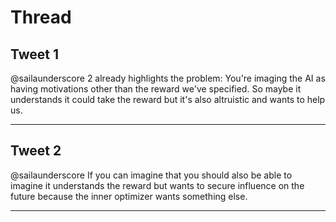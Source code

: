# Thread

## Tweet 1

@sailaunderscore 2 already highlights the problem: You're imaging the AI as having motivations other than the reward we've specified. So maybe it understands it could take the reward but it's also altruistic and wants to help us.

---

## Tweet 2

@sailaunderscore If you can imagine that you should also be able to imagine it understands the reward but wants to secure influence on the future because the inner optimizer wants something else.

---

